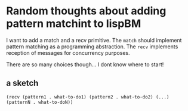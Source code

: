 
# Random thoughts about adding pattern matchint to lispBM 


I want to add a match and a recv primitive. The `match` should implement pattern matching as a programming abstraction. 
The `recv` implements reception of messages for concurrency purposes. 

There are so many choices though... I dont know where to start! 



## a sketch

`(recv (pattern1 . what-to-do1)
       (pattern2 . what-to-do2)
	   (...)
	   (patternN . what-to-doN))`

